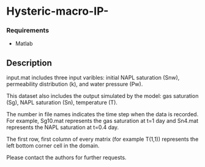 # Hysteric-macro-IP-

### Requirements
* Matlab

## Description

input.mat includes three input varibles: initial NAPL saturation (Snw), permeability distribution (k), and water pressure (Pw). 

This dataset also includes the output simulated by the model: gas saturation (Sg), NAPL saturation (Sn), temperature (T).

The number in file names indicates the time step when the data is recorded. For example, Sg10.mat represents the gas saturation at t=1 day and Sn4.mat represents the NAPL saturation at t=0.4 day.

The first row, first column of every matrix (for example T(1,1)) represents the left bottom corner cell in the domain. 



Please contact the authors for further requests.
